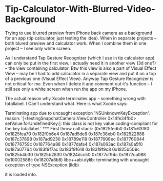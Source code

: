 # Tip-Calculator-With-Blurred-Video-Background

Trying to use blurred preview from iPhone back camera as a background for an app (tip calculator, just testing the idea). When in separate projects – both blured preview and calculator work. When I combine them in one project – I see only white screen.  

As I understand Tap Gesture Recognizer (which I use in tip calculator app) can only be put in the first view. I actually need it in another view (3d one?) – the view containing calculator. Btw this view is also a part of Visual Effect View – may be I had to add calculator in a separate view and put it on a top of a previous one (Visual Effect View). 
Anyway Tap Gesture Recognizer is not critical for me. Even when I delete it and comment out it's function – I still see only a white screen when run the app on my iPhone.

The actual reason why Xcode terminates app – something wrong with totallabel. I Can't understand what. Here is what Xcode says: 

Terminating app due to uncaught exception 'NSUnknownKeyException', reason: '[<testingSnapchatCamera.ViewController 0x14fe34fb0> setValue:forUndefinedKey:]: this class is not key value coding-compliant for the key totallabel.'
*** First throw call stack:
(0x1825fedb0 0x181c63f80 0x1825fea70 0x182f0b6e4 0x187ad5de8 0x187c38eb0 0x182522888 0x187c37898 0x187ad9230 0x18789e118 0x1877608ec 0x187760844 0x18776759c 0x187764a88 0x1877dafa4 0x187a063ac 0x187a0a5f0 0x187a07764 0x183f9f7ac 0x183f9f618 0x183f9f9c8 0x1825b509c 0x1825b4b30 0x1825b2830 0x1824dcc50 0x1877cf94c 0x1877ca088 0x10002588c 0x18207a8b8)
libc++abi.dylib: terminating with uncaught exception of type NSException
(lldb) 





it is loaded into.
